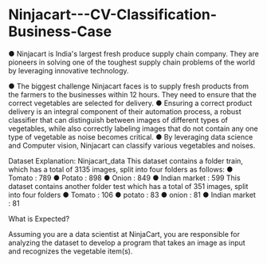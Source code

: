 # Ninjacart---CV-Classification-Business-Case

● Ninjacart is India's largest fresh produce supply chain company. They are
pioneers in solving one of the toughest supply chain problems of the world by
leveraging innovative technology.

● The biggest challenge Ninjacart faces is to supply fresh products from the
farmers to the businesses within 12 hours. They need to ensure that the correct
vegetables are selected for delivery.
● Ensuring a correct product delivery is an integral component of their automation
process, a robust classifier that can distinguish between images of different types
of vegetables, while also correctly labeling images that do not contain any one
type of vegetable as noise becomes critical.
● By leveraging data science and Computer vision, Ninjacart can classify various
vegetables and noises.

Dataset Explanation: Ninjacart_data
This dataset contains a folder train, which has a total of 3135 images, split into four
folders as follows:
● Tomato : 789
● Potato : 898
● Onion : 849
● Indian market : 599
This dataset contains another folder test which has a total of 351 images, split into four
folders
● Tomato : 106
● potato : 83
● onion : 81
● Indian market : 81


What is Expected?

Assuming you are a data scientist at NinjaCart, you are responsible for analyzing the
dataset to develop a program that takes an image as input and recognizes the
vegetable item(s).
